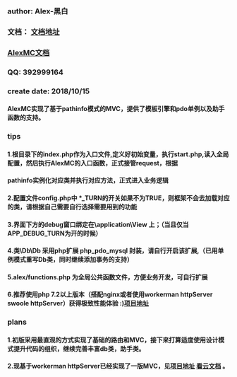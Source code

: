 ### author:      Alex-黑白
### 文档：       [文档地址](http://doc.91mylover.top/)  
###                             [AlexMC文档](http://doc.91mylover.top/)
### QQ:          392999164
### create date: 2018/10/15
####              AlexMC实现了基于pathinfo模式的MVC，提供了模板引擎和pdo单例以及助手函数的支持。


### tips
####              1.根目录下的index.php作为入口文件,定义好初始变量，执行start.php,读入全局配置，然后执行AlexMC的入口函数，正式接管request，根据
####                pathinfo实例化对应类并执行对应方法，正式进入业务逻辑
####              2.配置文件config.php中 *_TURN的开关如果不为TRUE，则框架不会去加载对应的类，请根据自己需要自行选择需要用到的功能
####              3.界面下方的debug窗口绑定在\application\View 上；（当且仅当APP_DEBUG_TURN为开的时候）
####              4.类\Db\Db 采用php扩展 php_pdo_mysql 封装，请自行开启该扩展,（已用单例模式重写Db类，同时继续添加事务的支持）
####              5.alex/functions.php 为全局公共函数文件，方便业务开发，可自行扩展
####              6.推荐使用php 7.2以上版本（搭配nginx或者使用workerman httpServer swoole httpServer）获得极致性能体验 :)[项目地址](https://github.com/15708497647/AlexMVC)


### plans
####               1.初版采用最直观的方式实现了基础的路由和MVC，接下来打算适度使用设计模式提升代码的组织，继续完善丰富db类，助手类。
####               2.现基于workerman httpServer已经实现了一版MVC，见[项目地址](https://github.com/15708497647/AlexMVC) [看云文档](https://www.kancloud.cn/alex15708497647/alexmvc) 。
